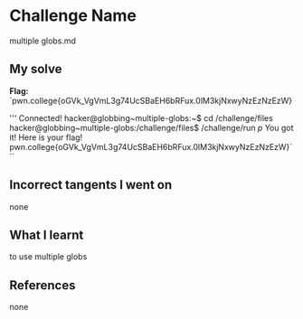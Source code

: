 # Challenge Name
multiple globs.md

## My solve
**Flag:** `pwn.college{oGVk_VgVmL3g74UcSBaEH6bRFux.0lM3kjNxwyNzEzNzEzW}

'''
Connected!
hacker@globbing~multiple-globs:~$ cd /challenge/files
hacker@globbing~multiple-globs:/challenge/files$ /challenge/run *p*
You got it! Here is your flag!
pwn.college{oGVk_VgVmL3g74UcSBaEH6bRFux.0lM3kjNxwyNzEzNzEzW}```


## Incorrect tangents I went on
none

## What I learnt
to use multiple globs


## References 
none
